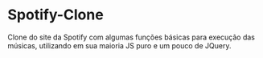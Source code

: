 # Spotify-Clone
Clone do site da Spotify com algumas funções básicas para execução das músicas, utilizando em sua maioria JS puro e um pouco de JQuery. 
